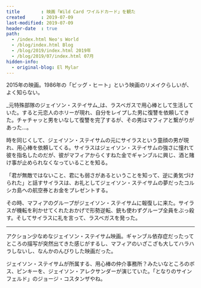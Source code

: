 ```yaml
---
title        : 映画「Wild Card ワイルドカード」を観た
created      : 2019-07-09
last-modified: 2019-07-09
header-date  : true
path:
  - /index.html Neo's World
  - /blog/index.html Blog
  - /blog/2019/index.html 2019年
  - /blog/2019/07/index.html 07月
hidden-info:
  - original-blog: El Mylar
---
```


2015年の映画。1986年の「ビッグ・ヒート」という映画のリメイクらしいが、よく知らない。

_元特殊部隊のジェイソン・ステイサム_は、ラスベガスで用心棒として生活していた。すると元恋人のホリーが現れ、自分をレイプした男に復讐を依頼してきた。チャチャッと男をいなして復讐を完了するが、その男はマフィアと繋がりがあった…。

時を同じくして、ジェイソン・ステイサムの元にサイラスという童顔の男が現れ、用心棒を依頼してくる。サイラスはジェイソン・ステイサムの強さに憧れて彼を指名したのだが、彼がマフィアからくすねた金でギャンブルに興じ、酒と賭け事が止められなくなっていることを知る。

「君が無敵ではないこと、君にも弱さがあるということを知って、逆に勇気づけられた」と話すサイラスは、お礼としてジェイソン・ステイサムの夢だったコルシカ島への航空券とお金をプレゼントする。

その時、マフィアのグループがジェイソン・ステイサムに報復しに来た。サイラスが機転を利かせてくれたおかげで形勢逆転、銃も使わずグループ全員をぶっ殺す。そしてサイラスに礼を言って、ラスベガスを発った。

---

アクション少なめなジェイソン・ステイサム映画。ギャンブル依存症だったってところの描写が突然出てきた感じがするし、マフィアのいざこざも大してハラハラしないし、なんかのんびりした映画だった。

ジェイソン・ステイサムが所属する、用心棒の仲介事務所？みたいなところのボス、ピンキーを、ジェイソン・アレクサンダーが演じていた。「となりのサインフェルド」のジョージ・コスタンザやね。
